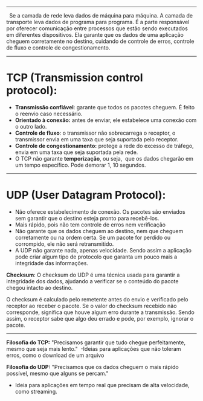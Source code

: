 
---
  Se a camada de rede leva dados de máquina para máquina. A camada de transporte leva dados de programa para programa. É a parte responsável por oferecer comunicação entre processos que estão sendo executados em diferentes dispositivos. Ela garante que os dados de uma aplicação cheguem corretamente no destino, cuidando de controle de erros, controle de fluxo e controle de congestionamento.

---
# TCP (Transmission control protocol): 
- **Transmissão confiável**: garante que todos os pacotes cheguem. É feito o reenvio caso necessário.
- **Orientado à conexão:** antes de enviar, ele estabelece uma conexão com o outro lado.
- **Controle de fluxo**: o transmissor não sobrecarrega o receptor, o transmissor envia em uma taxa que seja suportada pelo receptor.
- **Controle de congestionamento:** protege a rede do excesso de tráfego, envia em uma taxa que seja suportada pela rede.
- O TCP não garante **temporização**, ou seja,  que os dados chegarão em um tempo específico. Pode demorar 1, 10 segundos.

---
# UDP (User Datagram Protocol): 
- Não oferece estabelecimento de conexão. Os pacotes são enviados sem garantir que o destino esteja pronto para recebê-los.
- Mais rápido, pois não tem controle de erros nem verificação
- Não garante que os dados cheguem ao destino, nem que cheguem corretamente ou na ordem certa. Se um pacote for perdido ou corrompido, ele não será retransmitido.
- A UDP não garante nada, apenas velocidade. Sendo assim a aplicação pode criar algum tipo de protocolo que garanta um pouco mais a integridade das informações.  

**Checksum**: O checksum do UDP é uma técnica usada para garantir a integridade dos dados, ajudando a verificar se o conteúdo do pacote chegou intacto ao destino. 

O checksum é calculado pelo remetente antes do envio e verificado pelo receptor ao receber o pacote. Se o valor do checksum recebido não corresponde, significa que houve algum erro durante a transmissão. Sendo assim, o receptor sabe que algo deu errado e pode, por exemplo, ignorar o pacote.

---
**Filosofia do TCP:** "Precisamos garantir que tudo chegue perfeitamente, mesmo que seja mais lento." 
	-Ideias para aplicações que não toleram erros, como o download de um arquivo

**Filosofia do UDP:** "Precisamos que os dados cheguem o mais rápido possível, mesmo que alguns se percam."
- Ideia para aplicações em tempo real que precisam de alta velocidade, como streaming.
